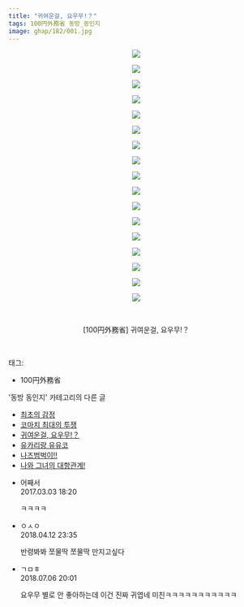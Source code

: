 ```yaml
---
title: "귀여운걸, 요우무!？"
tags: 100円外務省 동방_동인지
image: ghap/182/001.jpg
---
```

<div class="article">
<p style="text-align: center; clear: none; float: none;"><img src="{{ site.nasurl }}/ghap/182/001.jpg"/></p>
<p style="text-align: center; clear: none; float: none;"><img src="{{ site.nasurl }}/ghap/182/002.jpg"/></p>
<p style="text-align: center; clear: none; float: none;"><img src="{{ site.nasurl }}/ghap/182/003.jpg"/></p>
<p style="text-align: center; clear: none; float: none;"><img src="{{ site.nasurl }}/ghap/182/004.jpg"/></p>
<p style="text-align: center; clear: none; float: none;"><img src="{{ site.nasurl }}/ghap/182/005.jpg"/></p>
<p style="text-align: center; clear: none; float: none;"><img src="{{ site.nasurl }}/ghap/182/006.jpg"/></p>
<p style="text-align: center; clear: none; float: none;"><img src="{{ site.nasurl }}/ghap/182/007.jpg"/></p>
<p style="text-align: center; clear: none; float: none;"><img src="{{ site.nasurl }}/ghap/182/008.jpg"/></p>
<p style="text-align: center; clear: none; float: none;"><img src="{{ site.nasurl }}/ghap/182/009.jpg"/></p>
<p style="text-align: center; clear: none; float: none;"><img src="{{ site.nasurl }}/ghap/182/010.jpg"/></p>
<p style="text-align: center; clear: none; float: none;"><img src="{{ site.nasurl }}/ghap/182/011.jpg"/></p>
<p style="text-align: center; clear: none; float: none;"><img src="{{ site.nasurl }}/ghap/182/012.jpg"/></p>
<p style="text-align: center; clear: none; float: none;"><img src="{{ site.nasurl }}/ghap/182/013.jpg"/></p>
<p style="text-align: center; clear: none; float: none;"><img src="{{ site.nasurl }}/ghap/182/014.jpg"/></p>
<p style="text-align: center; clear: none; float: none;"><img src="{{ site.nasurl }}/ghap/182/015.jpg"/></p>
<p style="text-align: center; clear: none; float: none;"><img src="{{ site.nasurl }}/ghap/182/016.jpg"/></p>
<p style="text-align: center; clear: none; float: none;"><img src="{{ site.nasurl }}/ghap/182/017.jpg"/></p>
<p style="text-align: center; clear: none; float: none;"><br/></p>
<p style="text-align: center; clear: none; float: none;">[100円外務省] 귀여운걸, 요우무!？</p>
<p><br/></p>
</div><div class="tagTrail">
<p>태그: </p>
<ul>
<li>100円外務省</li>
</ul>
</div><div class="another">
<p>'동방 동인지' 카테고리의 다른 글</p>
<ul>
<li><a href="/2016-06-18-ghap_184">최초의 감정</a></li>
<li><a href="/2016-06-18-ghap_183">코마치 최대의 투쟁</a></li>
<li><a href="/2016-06-18-ghap_182">귀여운걸, 요우무!？</a></li>
<li><a href="/2016-06-18-ghap_181">유카리랑 유유코</a></li>
<li><a href="/2016-06-18-ghap_180">나즈범벅이!!</a></li>
<li><a href="/2016-06-18-ghap_179">나와 그녀의 대항관계!</a></li>
</ul>
</div><div class="cb_module cb_fluid">
<div class="cb_wrt cb_profile">
<div class="comment">
<ul>
<li class="cb_thumb_off" id="comment14930495">
<div class="cb_comment_area">
<div class="cb_info_area">
<div class="cb_section">
<span class="cb_nick_name">어째서</span>
</div>
<div class="cb_section">
<span class="cb_date">2017.03.03 18:20 </span>
</div>
</div>
<div class="cb_dsc_comment">
<p class="cb_dsc">
											ㅋㅋㅋㅋ
										</p>
</div>
</div></li>
<li class="cb_thumb_off" id="comment15238034">
<div class="cb_comment_area">
<div class="cb_info_area">
<div class="cb_section">
<span class="cb_nick_name">ㅇㅅㅇ</span>
</div>
<div class="cb_section">
<span class="cb_date">2018.04.12 23:35 </span>
</div>
</div>
<div class="cb_dsc_comment">
<p class="cb_dsc">
											반령봐봐 쪼물딱 쪼물딱 만지고싶다
										</p>
</div>
</div></li>
<li class="cb_thumb_off" id="comment15281632">
<div class="cb_comment_area">
<div class="cb_info_area">
<div class="cb_section">
<span class="cb_nick_name">ㄱㅁㅎ</span>
</div>
<div class="cb_section">
<span class="cb_date">2018.07.06 20:01 </span>
</div>
</div>
<div class="cb_dsc_comment">
<p class="cb_dsc">
											요우무 별로 안 좋아하는데 이건 진짜 귀엽네 미친ㅋㅋㅋㅋㅋㅋㅋㅋㅋㅋㅋ
										</p>
</div>
</div></li>
</ul>
</div>
</div><!-- commentList close -->
</div>